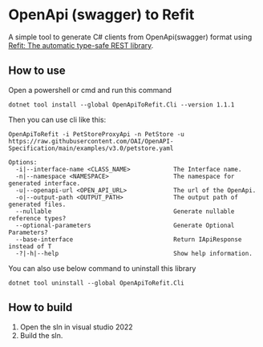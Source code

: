 # OpenApi (swagger) to Refit

A simple tool to generate C# clients from OpenApi(swagger) format using [Refit: The automatic type-safe REST library](https://github.com/reactiveui/refit).

## How to use
Open a powershell or cmd and run this command
```
dotnet tool install --global OpenApiToRefit.Cli --version 1.1.1
```
Then you can use cli like this:
``` 
OpenApiToRefit -i PetStoreProxyApi -n PetStore -u https://raw.githubusercontent.com/OAI/OpenAPI-Specification/main/examples/v3.0/petstore.yaml
```
```
Options:
  -i|--interface-name <CLASS_NAME>            The Interface name.
  -n|--namespace <NAMESPACE>                  The namespace for generated interface.
  -u|--openapi-url <OPEN_API_URL>             The url of the OpenApi.
  -o|--output-path <OUTPUT_PATH>              The output path of generated files.
  --nullable                                  Generate nullable reference types?
  --optional-parameters 					  Generate Optional Parameters?
  --base-interface							  Return IApiResponse instead of T
  -?|-h|--help                                Show help information.
  ```


You can also use below command to uninstall this library
```
dotnet tool uninstall --global OpenApiToRefit.Cli
```


## How to build
1. Open the sln in visual studio 2022
2. Build the sln.
